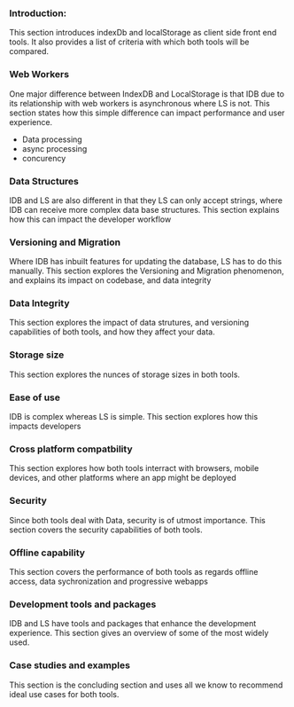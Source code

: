 ### Introduction:

This section introduces indexDb and localStorage as client side front end tools. It also provides a list of criteria with which both tools will be compared.

### Web Workers

One major difference between IndexDB and LocalStorage is that IDB due to its relationship with web workers is asynchronous where LS is not. This section states how this simple difference can impact performance and user experience.

- Data processing
- async processing
- concurency

### Data Structures

IDB and LS are also different in that they LS can only accept strings, where IDB can receive more complex data base structures. This section explains how this can impact the developer workflow

### Versioning and Migration

Where IDB has inbuilt features for updating the database, LS has to do this manually. This section explores the Versioning and Migration phenomenon, and explains its impact on codebase, and data integrity

### Data Integrity

This section explores the impact of data strutures, and versioning capabilities of both tools, and how they affect your data.

### Storage size

This section explores the nunces of storage sizes in both tools.

### Ease of use

IDB is complex whereas LS is simple. This section explores how this impacts developers

### Cross platform compatbility

This section explores how both tools interract with browsers, mobile devices, and other platforms where an app might be deployed

### Security

Since both tools deal with Data, security is of utmost importance. This section covers the security capabilities of both tools.

### Offline capability

This section covers the performance of both tools as regards offline access, data sychronization and progressive webapps

### Development tools and packages

IDB and LS have tools and packages that enhance the development experience. This section gives an overview of some of the most widely used.

### Case studies and examples

This section is the concluding section and uses all we know to recommend ideal use cases for both tools.
